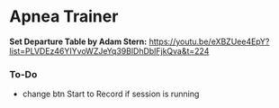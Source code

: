 # Apnea Trainer

**Set Departure Table by Adam Stern:**
https://youtu.be/eXBZUee4EpY?list=PLVDEz46YIYvoWZJeYq39BlDhDblFjkQva&t=224

### To-Do
- change btn Start to Record if session is running